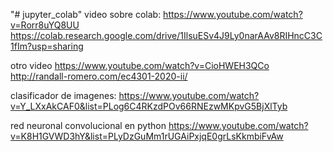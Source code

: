 "# jupyter_colab" 
video sobre colab:   https://www.youtube.com/watch?v=Rorr8uYQ8UU
https://colab.research.google.com/drive/1IlsuESv4J9Ly0narAAv8RIHncC3C1fIm?usp=sharing

otro video
https://www.youtube.com/watch?v=CioHWEH3QCo
http://randall-romero.com/ec4301-2020-ii/  


clasificador de imagenes:
https://www.youtube.com/watch?v=Y_LXxAkCAF0&list=PLog6C4RKzdPOv66RNEzwMKpvG5BjXlTyb 


red neuronal convolucional en python
https://www.youtube.com/watch?v=K8H1GVWD3hY&list=PLyDzGuMm1rUGAiPxjqE0grLsKkmbiFvAw
